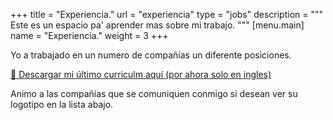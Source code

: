 +++
title = "Experiencia."
url = "experiencia"
type = "jobs"
description = """
Este es un espacio pa' aprender mas sobre mi trabajo.
"""
[menu.main]
name = "Experiencia."
weight = 3
+++

Yo a trabajado en un numero de compañías un diferente posiciones.

[📄 Descargar mi último curriculm aquí (por ahora solo en ingles)](/resume.pdf)

Animo a las compañías que se comuniquen conmigo si desean ver su logotipo en la
lista abajo.
